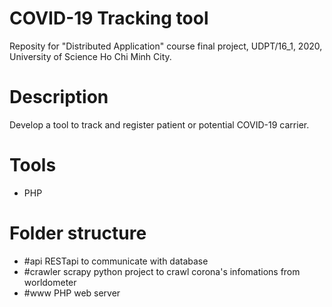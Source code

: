 # COVID-19 Tracking tool
Reposity for "Distributed Application" course final project, UDPT/16_1, 2020, University of Science Ho Chi Minh City.

# Description
Develop a tool to track and register patient or potential COVID-19 carrier.

# Tools
* PHP

# Folder structure
- #api       RESTapi to communicate with database
- #crawler   scrapy python project to crawl corona's infomations from worldometer
- #www       PHP web server
